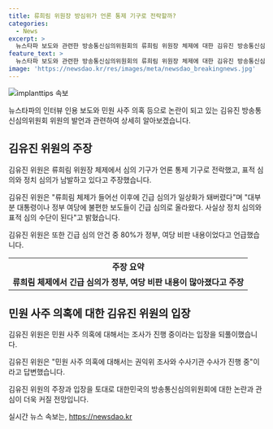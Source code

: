 ```yaml
---
title: 류희림 위원장 방심위가 언론 통제 기구로 전락할까?
categories:
  - News
excerpt: >
  뉴스타파 보도와 관련한 방송통신심의위원회의 류희림 위원장 체제에 대한 김유진 방송통신심의위원회 위원의 주장이 논란이다. 김 위원은 류 위원장 체제에서 표적 심의가 남발하고 있다고 주장하며, 심의 기구가 언론 통제로 탈바꿈했다고 밝혔다. 김 위원은 또한 긴급 심의가 일상화되며 대통령이나 정부 여당에 불편한 보도들이 긴급 심의로 올라와 정치 심의와 표적 심의 수단으로 활용된다고 주장했다. 최민희 위원장과의 회의에서의 충돌 상황 등을 언급하면서 방송통신심의위원회의 불공정한 심의 과정을 비판했다.
feature_text: >
  뉴스타파 보도와 관련한 방송통신심의위원회의 류희림 위원장 체제에 대한 김유진 방송통신심의위원회 위원의 주장이 논란이다. 김 위원은 류 위원장 체제에서 표적 심의가 남발하고 있다고 주장하며, 심의 기구가 언론 통제로 탈바꿈했다고 밝혔다. 김 위원은 또한 긴급 심의가 일상화되며 대통령이나 정부 여당에 불편한 보도들이 긴급 심의로 올라와 정치 심의와 표적 심의 수단으로 활용된다고 주장했다. 최민희 위원장과의 회의에서의 충돌 상황 등을 언급하면서 방송통신심의위원회의 불공정한 심의 과정을 비판했다.
image: 'https://newsdao.kr/res/images/meta/newsdao_breakingnews.jpg'
---
```


<p><img src="https://newsdao.kr/res/images/meta/newsdao_breakingnews.jpg" alt="implanttips 속보" /></p>

<p>뉴스타파의 인터뷰 인용 보도와 민원 사주 의혹 등으로 논란이 되고 있는 김유진 방송통신심의위원회 위원의 발언과 관련하여 상세히 알아보겠습니다.</p>

<h2 data-ke-size="size26">김유진 위원의 주장</h2>

<p>김유진 위원은 류희림 위원장 체제에서 심의 기구가 언론 통제 기구로 전락했고, 표적 심의와 정치 심의가 남발하고 있다고 주장했습니다.</p>

<p data-ke-size="size16">김유진 위원은 "류희림 체제가 들어선 이후에 긴급 심의가 일상화가 돼버렸다"며 "대부분 대통령이나 정부 여당에 불편한 보도들이 긴급 심의로 올라왔다. 사실상 정치 심의와 표적 심의 수단이 된다"고 밝혔습니다.</p>

<p>김유진 위원은 또한 긴급 심의 안건 중 80%가 정부, 여당 비판 내용이었다고 언급했습니다.</p>

<table>
    <tr>
        <th>주장 요약</th>
    </tr>
    <tr>
        <td style="text-align: center; height: 17px;"><b>류희림 체제에서 긴급 심의가 정부, 여당 비판 내용이 많아졌다고 주장</b></td>
    </tr>
</table>

<h2 data-ke-size="size26">민원 사주 의혹에 대한 김유진 위원의 입장</h2>

<p>김유진 위원은 민원 사주 의혹에 대해서는 조사가 진행 중이라는 입장을 되풀이했습니다.</p>

<p data-ke-size="size16">김유진 위원은 "민원 사주 의혹에 대해서는 권익위 조사와 수사기관 수사가 진행 중"이라고 답변했습니다.</p>

<p>김유진 위원의 주장과 입장을 토대로 대한민국의 방송통신심의위원회에 대한 논란과 관심이 더욱 커질 전망입니다.</p>
실시간 뉴스 속보는, <a href="https://newsdao.kr" rel="dofollow">https://newsdao.kr</a>


